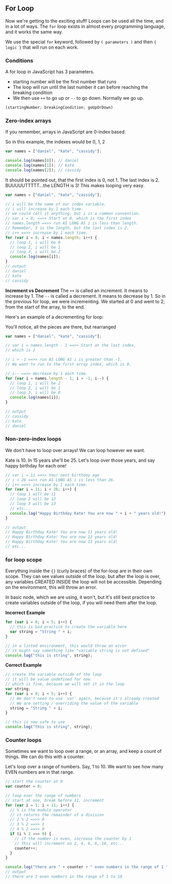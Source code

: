 ## For Loop

Now we're getting to the exciting stuff! Loops can be used all the time, and in a lot of ways. The `for` loop exists in almost every programming language, and it works the same way.

We use the special `for` keyword, followed by `( parameters )` and then `{ logic }` that will run on each work.

### Conditions

A for loop in JavaScript has 3 parameters.

- starting number will be the first number that runs
- The loop will run until the last number it can before reaching the breaking condition
- We then use `++` to go up or `--` to go down. Normally we go up.

```js
(startingNumber; breakingCondition; goUpOrDown)
```

### Zero-index arrays

If you remember, arrays in JavaScript are 0-index based.

So in this example, the indexes would be 0, 1, 2

```js
var names = ["daniel", "kate", "cassidy"];

console.log(names[0]); // daniel
console.log(names[1]); // kate
console.log(names[2]); // cassidy
```

It should be pointed out, that the first index is 0, not 1. The last index is 2. BUUUUUTTTTT...the LENGTH is 3! This makes looping very easy.

```js
var names = ["daniel", "kate", "cassidy"];

// i will be the name of our index variable.
// i will increase by 1 each time.
// we could call it anything, but i is a common convention.
// var i = 0; ==>> Start at 0, which is the first index
// names.length ==>> run AS LONG AS i is less than length.
// Remember, 3 is the length, but the last index is 2.
// i++ ==>> increase by 1 each time.
for (var i = 0; i < names.length; i++) {
  // loop 1, i will be 0
  // loop 2, i will be 1
  // loop 3, i will be 2
  console.log(names[i]);
}
// output
// daniel
// kate
// cassidy
```

**Increment vs Decrement**
The `++` is called an increment. It means to increase by 1. The `--` is called a decrement. It means to decrease by 1. So in the previous for loop, we were incrementing. We started at 0 and went to 2; from the start of the array, to the end.

Here's an example of a decrementing for loop:

You'll notice, all the pieces are there, but rearranged

```js
var names = ["daniel", "kate", "cassidy"];

// var i = names.length - 1 ==>> Start at the last index,
// which is 2

// i > -1 ==>> run AS LONG AS i is greater than -1.
// We want to run to the first array index, which is 0.

// i-- ==>> decrease by 1 each time.
for (var i = names.length - 1; i > -1; i--) {
  // loop 1, i will be 2
  // loop 2, i will be 1
  // loop 3, i will be 0
  console.log(names[i]);
}

// output
// cassidy
// kate
// daniel
```

### Non-zero-index loops

We don't have to loop over arrays! We can loop however we want.

Kate is 10. In 15 years she'll be 25. Let's loop over those years, and say happy birthday for each one!

```js
// var i = 11 ==>> Your next birthday age
// i < 26 ==>> run AS LONG AS i is less than 26.
// i++ ==>> increase by 1 each time.
for (var i = 11; i < 26; i++) {
  // loop 1 will be 11
  // loop 2 will be 12
  // loop 3 will be 13
  // etc...
  console.log("Happy Birthday Kate! You are now " + i + " years old!");
}

// output
// Happy Birthday Kate! You are now 11 years old!
// Happy Birthday Kate! You are now 12 years old!
// Happy Birthday Kate! You are now 13 years old!
// etc...
```

### for loop scope

Everything inside the `{}` (curly braces) of the for-loop are in their own scope. They can see values outside of the loop, but after the loop is over, any variables CREATED INSIDE the loop will not be accessible. Depending on the environment, this will throw an error.

In basic node, which we are using, it won't, but it's still best practice to create variables outside of the loop, if you will need them after the loop.

**Incorrect Example**

```js
for (var i = 0; i < 5; i++) {
  // this is bad practice to create the variable here
  var string = "String " + i;
}

// in a linted environment, this would throw an error
// it might say something like "variable string is not defined"
console.log("this is string", string);
```

**Correct Example**

```js
// create the variable outside of the loop
// it will be value undefined for now.
// which is fine, because we will set it in the loop
var string;
for (var i = 0; i < 5; i++) {
  // We don't need to use `var` again, because it's already created
  // We are setting / overriding the value of the variable
  string = "String " + i;
}

// this is now safe to use
console.log("this is string", string);
```

### Counter loops

Sometimes we want to loop over a range, or an array, and keep a count of things. We can do this with a counter.

Let's loop over a range of numbers. Say, 1 to 10. We want to see how many EVEN numbers are in that range.

```js
// start the counter at 0
var counter = 0;

// loop over the range of numbers
// start at one, break before 11, increment
for (var i = 1; i < 11; i++) {
  // % is the modulo operator
  // it returns the remainder of a division
  // 2 % 2 ==>> 0
  // 3 % 2 ==>> 1
  // 4 % 2 ==>> 0
  if (i % 2 === 0) {
    // if the number is even, increase the counter by 1
    // This will increment on 2, 4, 6, 8, 10, etc...
    counter++;
  }
}

console.log("there are " + counter + " even numbers in the range of 1 to 10");
// output
// there are 5 even numbers in the range of 1 to 10
```
